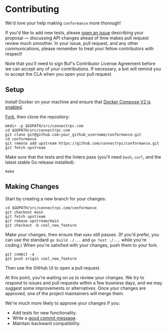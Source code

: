 Contributing
============

We'd love your help making `conformance` more thorough!

If you'd like to add new tests, please [open an issue][open-issue] describing
your proposal &mdash; discussing API changes ahead of time makes pull request
review much smoother. In your issue, pull request, and any other
communications, please remember to treat your fellow contributors with respect!

Note that you'll need to sign Buf's Contributor License Agreement
before we can accept any of your contributions. If necessary, a bot will remind
you to accept the CLA when you open your pull request.

## Setup

Install Docker on your machine and ensure that [Docker Compose V2 is
enabled][docker-compose-v2].

[Fork][fork], then clone the repository:

```
mkdir -p $GOPATH/src/connectrpc.com
cd $GOPATH/src/connectrpc.com
git clone git@github.com:your_github_username/conformance.git
cd conformance
git remote add upstream https://github.com/connectrpc/conformance.git
git fetch upstream
```

Make sure that the tests and the linters pass (you'll need `bash`, `curl`, and
the latest stable Go release installed):

```
make
```

## Making Changes

Start by creating a new branch for your changes:

```
cd $GOPATH/src/connectrpc.com/conformance
git checkout main
git fetch upstream
git rebase upstream/main
git checkout -b cool_new_feature
```

Make your changes, then ensure that `make` still passes. (If you'd prefer, you
can use the standard `go build ./...` and `go test ./...` while you're coding.)
When you're satisfied with your changes, push them to your fork.

```
git commit -a
git push origin cool_new_feature
```

Then use the GitHub UI to open a pull request.

At this point, you're waiting on us to review your changes. We *try* to respond
to issues and pull requests within a few business days, and we may suggest some
improvements or alternatives. Once your changes are approved, one of the
project maintainers will merge them.

We're much more likely to approve your changes if you:

* Add tests for new functionality.
* Write a [good commit message][commit-message].
* Maintain backward compatibility.

[fork]: https://github.com/connectrpc/conformance/fork
[open-issue]: https://github.com/connectrpc/conformance/issues/new
[commit-message]: http://tbaggery.com/2008/04/19/a-note-about-git-commit-messages.html
[docker-compose-v2]: https://www.docker.com/blog/announcing-compose-v2-general-availability/#still-using-compose-v1
